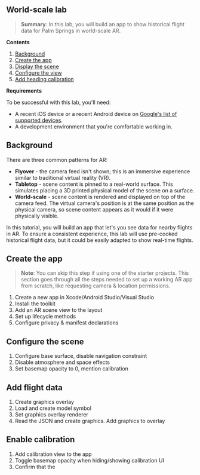 ## World-scale lab

> **Summary**: In this lab, you will build an app to show historical flight data for Palm Springs in world-scale AR.

**Contents**

1. [Background](#background)
2. [Create the app](#create-the-app)
3. [Display the scene](#display-the-scene)
4. [Configure the view](#configure-the-view)
5. [Add heading calibration](#add-heading-calibration)

**Requirements**

To be successful with this lab, you'll need:

* A recent iOS device or a recent Android device on [Google's list of supported devices](https://developers.google.com/ar/discover/supported-devices).
* A development environment that you're comfortable working in.

## Background

There are three common patterns for AR:

* **Flyover** - the camera feed isn't shown; this is an immersive experience similar to traditional virtual reality (VR).
* **Tabletop** - scene content is pinned to a real-world surface. This simulates placing a 3D printed physical model of the scene on a surface.
* **World-scale** - scene content is rendered and displayed on top of the camera feed. The virtual camera's position is at the same position as the physical camera, so scene content appears as it would if it were physically visible.

In this tutorial, you will build an app that let's you see data for nearby flights in AR. To ensure a consistent experience, this lab will use pre-cooked historical flight data, but it could be easily adapted to show real-time flights.

## Create the app

> **Note**: You can skip this step if using one of the starter projects. This section goes through all the steps needed to set up a working AR app from scratch, like requesting camera & location permissions.

1. Create a new app in Xcode/Android Studio/Visual Studio
2. Install the toolkit
3. Add an AR scene view to the layout
4. Set up lifecycle methods
5. Configure privacy & manifest declarations

## Configure the scene

1. Configure base surface, disable navigation constraint
2. Disable atmosphere and space effects
3. Set basemap opacity to 0, mention calibration

## Add flight data

1. Create graphics overlay
2. Load and create model symbol
3. Set graphics overlay renderer
4. Read the JSON and create graphics. Add graphics to overlay

## Enable calibration

1. Add calibration view to the app
2. Toggle basemap opacity when hiding/showing calibration UI
3. Confirm that the 